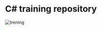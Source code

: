 # C# training repository #
![trening](https://user-images.githubusercontent.com/30557460/154855429-37e0ebc2-ad9f-405b-900f-820b8ce4fecd.png)


